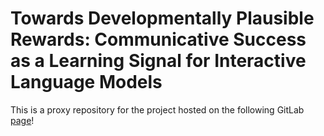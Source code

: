 # Towards Developmentally Plausible Rewards: Communicative Success as a Learning Signal for Interactive Language Models
This is a proxy repository for the project hosted on the following GitLab [page](https://gitlab.com/LeStoe11/interactive-learning-ma)!
